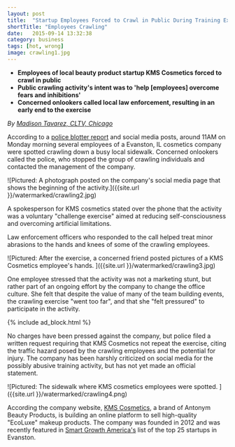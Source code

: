 ```yaml
---
layout: post
title:  "Startup Employees Forced to Crawl in Public During Training Exercise"
shortTitle: "Employees Crawling"
date:   2015-09-14 13:32:38
category: business
tags: [hot, wrong]
image: crawling1.jpg
---
```


- __Employees of local beauty product startup KMS Cosmetics forced to crawl in public__
- __Public crawling activity's intent was to 'help [employees] overcome fears and inhibitions'__
- __Concerned onlookers called local law enforcement, resulting in an early end to the exercise__

*By [Madison Tavarez, CLTV, Chicago](https://www.facebook.com/profile.php?id=100010219808834)*

According to a [police blotter report](http://patch.com/illinois/evanston/police-fire) and social media posts, around
11AM on Monday morning several employees of a Evanston, IL cosmetics company
were spotted crawling down a busy local sidewalk.  Concerned onlookers
called the police, who stopped the group of crawling individuals and contacted
the management of the company.

![Pictured: A photograph posted on the company's social media page that shows
the beginning of the activity.]({{site.url }}/watermarked/crawling2.jpg)

A spokesperson for KMS cosmetics stated over the phone that the activity was a
voluntary "challenge exercise" aimed at reducing self-consciousness and
overcoming artificial limitations.

Law enforcement officers who responded to the call helped treat minor
abrasions to the hands and knees of some of the crawling employees.

![Pictured: After the exercise, a concerned friend posted pictures of a KMS
Cosmetics employee's hands. ]({{site.url }}/watermarked/crawling3.jpg)

One employee stressed that the activity was not a marketing stunt, but rather
part of an ongoing effort by the company to change the office culture.  She felt
that despite the value of many of the team building events, the crawling exercise
"went too far", and that she "felt pressured" to participate in the activity.

{% include ad_block.html %}

No charges have been pressed against the company, but police filed a written request 
requiring that KMS Cosmetics not repeat the exercise, citing the traffic hazard posed by the
crawling employees and the potential for injury.  The company has been harshly
criticized on social media for the possibly abusive training activity, but has
not yet made an official statement. 

![Pictured: The sidewalk where KMS cosmetics employees were spotted. ]({{site.url }}/watermarked/crawling4.png)

According the company website, [KMS Cosmetics](http://www.antonymcosmetics.com/), a brand of Antonym Beauty
Products, is building an online platform to sell high-quality "EcoLuxe" makeup
products.  The company was founded in 2012 and was recently featured in [Smart
Growth America's](http://www.smartgrowthamerica.org/) list of the top 25 startups in Evanston.  


